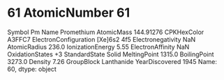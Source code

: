 # 61 AtomicNumber                      61
Symbol                            Pm
Name                      Promethium
AtomicMass                 144.91276
CPKHexColor                   A3FFC7
ElectronConfiguration    [Xe]6s2 4f5
Electronegativity                NaN
AtomicRadius                   236.0
IonizationEnergy                5.55
ElectronAffinity                 NaN
OxidationStates                   +3
StandardState                  Solid
MeltingPoint                  1315.0
BoilingPoint                  3273.0
Density                         7.26
GroupBlock                Lanthanide
YearDiscovered                  1945
Name: 60, dtype: object